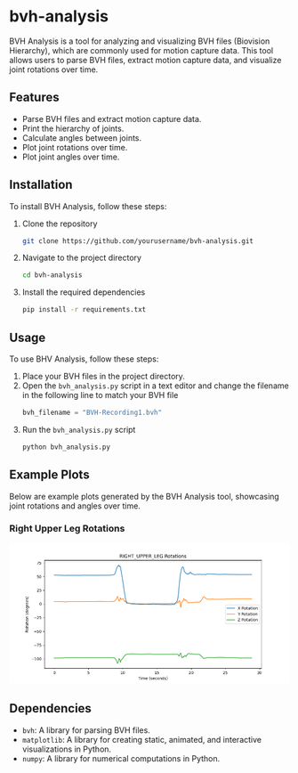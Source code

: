 # bvh-analysis

BVH Analysis is a tool for analyzing and visualizing BVH files (Biovision Hierarchy), which are commonly used for motion capture data. This tool allows users to parse BVH files, extract motion capture data, and visualize joint rotations over time.

## Features

- Parse BVH files and extract motion capture data.
- Print the hierarchy of joints.
- Calculate angles between joints.
- Plot joint rotations over time.
- Plot joint angles over time.

## Installation
To install BVH Analysis, follow these steps:

1. Clone the repository
    ```sh
    git clone https://github.com/yourusername/bvh-analysis.git
    ```
2. Navigate to the project directory
    ```sh
    cd bvh-analysis
    ```
3. Install the required dependencies
    ```sh
    pip install -r requirements.txt
    ```

## Usage
To use BHV Analysis, follow these steps:

1. Place your BVH files in the project directory.
2. Open the `bvh_analysis.py` script in a text editor and change the filename in the following line to match your BVH file
    ```python
    bvh_filename = "BVH-Recording1.bvh"
    ```
3. Run the `bvh_analysis.py` script
    ```sh
    python bvh_analysis.py
    ```

## Example Plots
Below are example plots generated by the BVH Analysis tool, showcasing joint rotations and angles over time.

### Right Upper Leg Rotations
![Right Upper Leg Rotations](right_upper_leg_rotations.png)

## Dependencies
- `bvh`: A library for parsing BVH files.
- `matplotlib`: A library for creating static, animated, and interactive visualizations in Python.
- `numpy`: A library for numerical computations in Python.